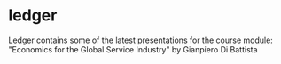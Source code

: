 # ledger
Ledger
contains some of the latest presentations for the course module: "Economics for the Global Service Industry" by Gianpiero Di Battista
